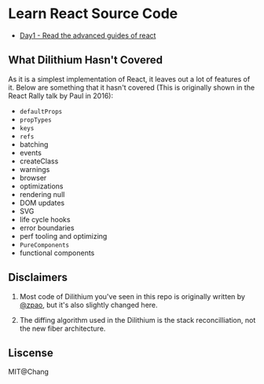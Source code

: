# Learn React Source Code

* [Day1 - Read the advanced guides of react](https://github.com/cyan33/learn-react-source-code-in-10-days/issues/1)

## What Dilithium Hasn't Covered

As it is a simplest implementation of React, it leaves out a lot of features of it. Below are something that it hasn't covered (This is originally shown in the React Rally talk by Paul in 2016):

* `defaultProps`
* `propTypes`
* `keys`
* `refs`
* batching
* events
* createClass
* warnings
* browser
* optimizations
* rendering null
* DOM updates
* SVG
* life cycle hooks
* error boundaries
* perf tooling and optimizing
* `PureComponents`
* functional components

## Disclaimers

1. Most code of Dilithium you've seen in this repo is originally written by [@zpao](), but it's also slightly changed here.

2. The diffing algorithm used in the Dilithium is the stack reconcilliation, not the new fiber architecture.

## Liscense

MIT@Chang
